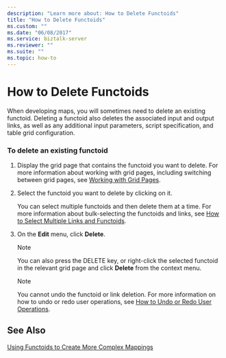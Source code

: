 ```yaml
---
description: "Learn more about: How to Delete Functoids"
title: "How to Delete Functoids"
ms.custom: ""
ms.date: "06/08/2017"
ms.service: biztalk-server
ms.reviewer: ""
ms.suite: ""
ms.topic: how-to
---
```

# How to Delete Functoids
When developing maps, you will sometimes need to delete an existing functoid. Deleting a functoid also deletes the associated input and output links, as well as any additional input parameters, script specification, and table grid configuration.  
  
### To delete an existing functoid  
  
1.  Display the grid page that contains the functoid you want to delete. For more information about working with grid pages, including switching between grid pages, see [Working with Grid Pages](../core/working-with-grid-pages.md).  
  
2.  Select the functoid you want to delete by clicking on it.  
  
     You can select multiple functoids and then delete them at a time. For more information about bulk-selecting the functoids and links, see [How to Select Multiple Links and Functoids](../core/how-to-select-multiple-links-and-functoids.md).  
  
3.  On the **Edit** menu, click **Delete**.  
  
    > [!NOTE]
    >  You can also press the DELETE key, or right-click the selected functoid in the relevant grid page and click **Delete** from the context menu.  
  
    > [!NOTE]
    >  You cannot undo the functoid or link deletion. For more information on how to undo or redo user operations, see [How to Undo or Redo User Operations](../core/how-to-undo-or-redo-user-operations.md).  
  
## See Also  
 [Using Functoids to Create More Complex Mappings](../core/using-functoids-to-create-more-complex-mappings.md)
